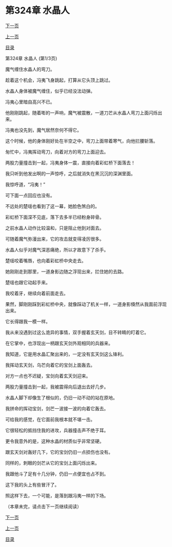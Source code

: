 <h1>第324章    水晶人</h1>
            <div><p><a href="./970_%E7%AC%AC324%E7%AB%A0_%E6%B0%B4%E6%99%B6%E4%BA%BA.md">下一页</a></p><p><a href="./968_%E7%AC%AC323%E7%AB%A0_%E5%BD%A9%E8%99%B9%E6%A1%A5.md">上一页</a></p><p><a href="../">目录</a></p></div>
            <div><p>第324章    水晶人 (第1/3页)</p><p>魔气缠住水晶人的弯刀。</p><p>趁着这个机会，冯夷飞身跳起，打算从它头顶上跳过。</p><p>水晶人身体被魔气缠住，似乎已经没法动弹。</p><p>冯夷心里暗自高兴不已。</p><p>他刚刚跳起，随着嘭的一声响，魔气被震散，一道刀芒从水晶人弯刀上面闪烁出来。</p><p>冯夷也没先到，魔气居然奈何不得它。</p><p>这个时候，他的身体刚好处在半空之中，弯刀上面带着寒气，向他拦腰斩落。</p><p>匆忙中，冯夷挥动弯刀，向着对方的弯刀上面迎去。</p><p>两股力量撞击到一起，冯夷身体一震，直接向着彩虹桥下面落去！</p><p>我只听到他发出啊的一声惊呼，之后就消失在黑沉沉的深渊里面。</p><p>我惊呼道，“冯夷！”</p><p>可下面一点回应也没有。</p><p>不远处的楚瑶也看到了这一幕，她脸色煞白的。</p><p>彩虹桥下面深不见底，落下去多半已经粉身碎骨。</p><p>之前水晶人动作比较温和，只是阻止他到对面去。</p><p>可随着魔气弥漫出来，它的攻击就变得凌厉很多。</p><p>水晶人似乎对魔气深恶痛绝，所以才故意下了杀手。</p><p>楚瑶咬着嘴唇，也向着彩虹桥中央走去。</p><p>她刚刚走到那里，一道身影边随之浮现出来，拦住她的去路。</p><p>楚瑶也跟它动起手来。</p><p>我咬着牙，继续向着前面走去。</p><p>果然，脚刚刚踩到彩虹桥中央，就像踩动了机关一样，一道身影倏然从我面前浮现出来。</p><p>它长得跟我一模一样。</p><p>我从来没遇到过这么诡异的事情，双手握着玄天剑，目不转睛的盯着它。</p><p>在它掌中，也浮现出一柄跟玄天剑外观相同的兵器来。</p><p>我知道，它是用水晶汇聚出来的，一定没有玄天剑这么锋利。</p><p>我挥动玄天剑，乌芒向着它的宝剑上面轰去。</p><p>对方一点也不迟疑，宝剑向着玄天剑迎来。</p><p>两股力量撞击到一起，我被震得向后退出去好几步。</p><p>水晶人脚下却像生了根似的，仍旧一动不动的站在原地。</p><p>我拼命的挥动宝剑，剑芒一波接一波的向着它轰去。</p><p>可给我的感觉，在它面前我根本就不堪一击。</p><p>它很轻松的抵挡住我的进攻，兵器撞击声不绝于耳。</p><p>更令我意外的是，这种水晶的材质似乎非常坚硬。</p><p>跟玄天剑对轰好几下，它的宝剑仍旧一点损伤也没有。</p><p>同样的，刺眼的剑芒从它的宝剑上面闪烁出来。</p><p>我跟他斗了足有十几分钟，仍旧一点便宜也占不到。</p><p>这下我的头上有些冒汗了。</p><p>照这样下去，一个可能，是落到跟冯夷一样的下场。</p><p>（本章未完，请点击下一页继续阅读）</p></div>
            <div><p><a href="./970_%E7%AC%AC324%E7%AB%A0_%E6%B0%B4%E6%99%B6%E4%BA%BA.md">下一页</a></p><p><a href="./968_%E7%AC%AC323%E7%AB%A0_%E5%BD%A9%E8%99%B9%E6%A1%A5.md">上一页</a></p><p><a href="../">目录</a></p></div>